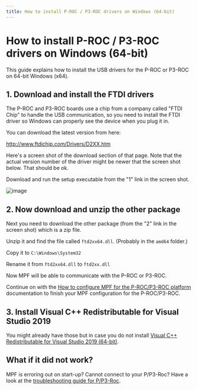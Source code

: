 ```yaml
---
title: How to install P-ROC / P3-ROC drivers on Windows (64-bit)
---
```


# How to install P-ROC / P3-ROC drivers on Windows (64-bit)


This guide explains how to install the USB drivers for the P-ROC or
P3-ROC on 64-bit Windows (x64).

## 1. Download and install the FTDI drivers

The P-ROC and P3-ROC boards use a chip from a company called "FTDI
Chip" to handle the USB communication, so you need to install the FTDI
driver so Windows can properly see the device when you plug it in.

You can download the latest version from here:

<http://www.ftdichip.com/Drivers/D2XX.htm>

Here's a screen shot of the download section of that page. Note that
the actual version number of the driver might be newer that the screen
shot below. That should be ok.

Download and run the setup executable from the "1" link in the screen
shot.

![image](/docs/hardware/images/ftdi_x64.jpg)

## 2. Now download and unzip the other package

Next you need to download the other package (from the "2" link in the
screen shot) which is a zip file.

Unzip it and find the file called `ftd2xx64.dll`. (Probably in the
`amd64` folder.)

Copy it to `C:\Windows\System32`

Rename it from `ftd2xx64.dll` to `ftd2xx.dll`

Now MPF will be able to communicate with the P-ROC or P3-ROC.

Continue on with the [How to configure MPF for the P-ROC/P3-ROC platform](platform.md)
documentation to finish your MPF configuration for the P-ROC/P3-ROC.

## 3. Install Visual C++ Redistributable for Visual Studio 2019

You might already have those but in case you do not install [Visual C++
Redistributable for Visual Studio 2019
(64-bit)](https://aka.ms/vs/16/release/vc_redist.x64.exe).

## What if it did not work?

MPF is erroring out on start-up? Cannot connect to your P/P3-Roc? Have a
look at the
[troubleshooting guide for P/P3-Roc](../../troubleshooting/index.md).
